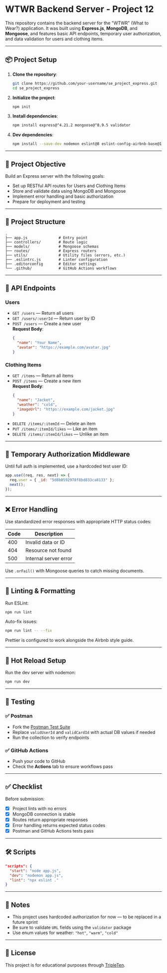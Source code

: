 # WTWR Backend Server - Project 12

This repository contains the backend server for the "WTWR" (What to Wear?) application. It was built using **Express.js**, **MongoDB**, and **Mongoose**, and features basic API endpoints, temporary user authorization, and data validation for users and clothing items.

---

## 📦 Project Setup

1. **Clone the repository**:

   ```bash
   git clone https://github.com/your-username/se_project_express.git
   cd se_project_express
   ```

2. **Initialize the project**:

   ```bash
   npm init
   ```

3. **Install dependencies**:

   ```bash
   npm install express@^4.21.2 mongoose@^8.9.5 validator
   ```

4. **Dev dependencies**:
   ```bash
   npm install --save-dev nodemon eslint@8 eslint-config-airbnb-base@15 eslint-plugin-import@2 eslint-config-prettier@8 prettier@2
   ```

---

## 🧠 Project Objective

Build an Express server with the following goals:

- Set up RESTful API routes for Users and Clothing Items
- Store and validate data using MongoDB and Mongoose
- Implement error handling and basic authorization
- Prepare for deployment and testing

---

## 🧱 Project Structure

```
.
├── app.js              # Entry point
├── controllers/        # Route logic
├── models/             # Mongoose schemas
├── routes/             # Express routers
├── utils/              # Utility files (errors, etc.)
├── .eslintrc.js        # Linter configuration
├── .editorconfig       # Editor settings
└── .github/            # GitHub Actions workflows
```

---

## 🧪 API Endpoints

### Users

- `GET /users` — Return all users
- `GET /users/:userId` — Return user by ID
- `POST /users` — Create a new user  
  **Request Body**:
  ```json
  {
    "name": "Your Name",
    "avatar": "https://example.com/avatar.jpg"
  }
  ```

### Clothing Items

- `GET /items` — Return all items
- `POST /items` — Create a new item  
  **Request Body**:
  ```json
  {
    "name": "Jacket",
    "weather": "cold",
    "imageUrl": "https://example.com/jacket.jpg"
  }
  ```
- `DELETE /items/:itemId` — Delete an item
- `PUT /items/:itemId/likes` — Like an item
- `DELETE /items/:itemId/likes` — Unlike an item

---

## 🧑 Temporary Authorization Middleware

Until full auth is implemented, use a hardcoded test user ID:

```js
app.use((req, res, next) => {
  req.user = { _id: "5d8b8592978f8bd833ca8133" };
  next();
});
```

---

## ❌ Error Handling

Use standardized error responses with appropriate HTTP status codes:

| Code | Description           |
| ---- | --------------------- |
| 400  | Invalid data or ID    |
| 404  | Resource not found    |
| 500  | Internal server error |

Use `.orFail()` with Mongoose queries to catch missing documents.

---

## 🧹 Linting & Formatting

Run ESLint:

```bash
npm run lint
```

Auto-fix issues:

```bash
npm run lint -- --fix
```

Prettier is configured to work alongside the Airbnb style guide.

---

## 🔁 Hot Reload Setup

Run the dev server with nodemon:

```bash
npm run dev
```

---

## 🧪 Testing

### ✅ Postman

- Fork the [Postman Test Suite](#)
- Replace `validUserId` and `validCardId` with actual DB values if needed
- Run the collection to verify endpoints

### ✅ GitHub Actions

- Push your code to GitHub
- Check the **Actions** tab to ensure workflows pass

---

## ✅ Checklist

Before submission:

- [x] Project lints with no errors
- [x] MongoDB connection is stable
- [x] Routes return appropriate responses
- [x] Error handling returns expected status codes
- [x] Postman and GitHub Actions tests pass

---

## 🛠 Scripts

```json
"scripts": {
  "start": "node app.js",
  "dev": "nodemon app.js",
  "lint": "npx eslint ."
}
```

---

## 📌 Notes

- This project uses hardcoded authorization for now — to be replaced in a future sprint
- Be sure to validate `URL` fields using the `validator` package
- Use enum values for weather: `"hot"`, `"warm"`, `"cold"`

---

## 📇 License

This project is for educational purposes through [TripleTen](https://tripleten.com).
